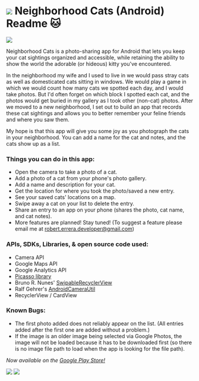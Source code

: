 # ![](https://ga-dash.s3.amazonaws.com/production/assets/logo-9f88ae6c9c3871690e33280fcf557f33.png) Neighborhood Cats (Android) Readme :cat:

![](https://github.com/roberrera/NeighborhoodCats/blob/master/NeighborhoodCats/Screenshots/Neighborhood_Cats_feature.jpg)

Neighborhood Cats is a photo-sharing app for Android that lets you keep your cat sightings organized and accessible, while retaining the ability to show the world the adorable (or hideous) kitty you've encountered.

In the neighborhood my wife and I used to live in we would pass stray cats as well as domesticated cats sitting in windows. We would play a game in which we would count how many cats we spotted each day, and I would take photos. But I'd often forget on which block I spotted each cat, and the photos would get buried in my gallery as I took other (non-cat) photos. After we moved to a new neighborhood, I set out to build an app that records these cat sightings and allows you to better remember your feline friends and where you saw them.

My hope is that this app will give you some joy as you photograph the cats in your neighborhood. You can add a name for the cat and notes, and the cats show up as a list.

### Things you can do in this app:
 - Open the camera to take a photo of a cat.
 - Add a photo of a cat from your phone's photo gallery.
 - Add a name and description for your cat.
 - Get the location for where you took the photo/saved a new entry.
 - See your saved cats' locations on a map.
 - Swipe away a cat on your list to delete the entry.
 - Share an entry to an app on your phone (shares the photo, cat name, and cat notes).
 - More features are planned! Stay tuned! (To suggest a feature please email me at robert.errera.developer@gmail.com)

### APIs, SDKs, Libraries, & open source code used:
 - Camera API
 - Google Maps API
 - Google Analytics API
 - [Picasso library](http://square.github.io/picasso/)
 - Bruno R. Nunes' [SwipableRecyclerView](https://github.com/brnunes/SwipeableRecyclerView)
 - Ralf Gehrer's [AndroidCameraUtil](https://github.com/ralfgehrer/AndroidCameraUtil) 
 - RecyclerView / CardView

### Known Bugs:
 - The first photo added does not reliably appear on the list. (All entries added after the first one are added without a problem.)
 - If the image is an older image being selected via Google Photos, the image will not be loaded because it has to be downloaded first (so there is no image file path to load when the app is looking for the file path).

*Now available on the [Google Play Store!](https://play.google.com/store/apps/details?id=com.roberterrera.neighborhoodcats)*

![](https://github.com/roberrera/NeighborhoodCats/blob/master/NeighborhoodCats/Screenshots/device-2016-04-04-220043(75%20pct).png)
![](https://github.com/roberrera/NeighborhoodCats/blob/master/NeighborhoodCats/Screenshots/device-2016-04-04-220600(reduced).png)
